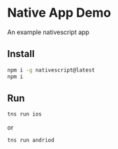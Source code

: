 # Native App Demo

An example nativescript app

## Install

```bash
npm i -g nativescript@latest
npm i
```

## Run

```bash
tns run ios
```
or

```bash
tns run andriod
```
